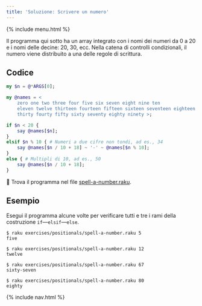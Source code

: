 ```yaml
---
title: 'Soluzione: Scrivere un numero'
---
```


{% include menu.html %}

Il programma qui sotto ha un array integrato con i nomi dei numeri da 0 a 20 e i nomi delle decine: 20, 30, ecc. Nella catena di controlli condizionali, il numero viene distribuito a una delle regole di scrittura.

## Codice

```raku
my $n = @*ARGS[0];

my @names = <
    zero one two three four five six seven eight nine ten
    eleven twelve thirteen fourteen fifteen sixteen seventeen eighteen nineteen twenty
    thirty fourty fifty sixty seventy eighty ninety >;

if $n < 20 {
    say @names[$n];
}
elsif $n % 10 { # Numeri a due cifre non tondi, ad es., 34
    say @names[$n / 10 + 18] ~ '-' ~ @names[$n % 10];
}
else { # Multipli di 10, ad es., 50
    say @names[$n / 10 + 18];
}
```

🦋 Trova il programma nel file [spell-a-number.raku](https://github.com/ash/raku-course/blob/master/exercises/positionals/spell-a-number.raku).

## Esempio

Esegui il programma alcune volte per verificare tutti e tre i rami della costruzione `if`—`elsif`—`else`.

```console
$ raku exercises/positionals/spell-a-number.raku 5
five

$ raku exercises/positionals/spell-a-number.raku 12
twelve

$ raku exercises/positionals/spell-a-number.raku 67
sixty-seven

$ raku exercises/positionals/spell-a-number.raku 80
eighty
```

{% include nav.html %}